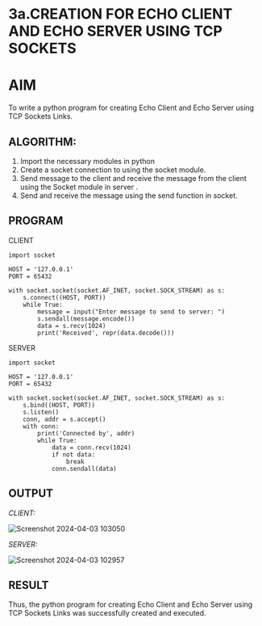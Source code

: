 # 3a.CREATION FOR ECHO CLIENT AND ECHO SERVER USING TCP SOCKETS
# AIM
To write a python program for creating Echo Client and Echo Server using TCP
Sockets Links.
## ALGORITHM:
1. Import the necessary modules in python
2. Create a socket connection to using the socket module.
3. Send message to the client and receive the message from the client using the Socket module in
 server .
4. Send and receive the message using the send function in socket.
## PROGRAM
CLIENT
```
import socket

HOST = '127.0.0.1'  
PORT = 65432        

with socket.socket(socket.AF_INET, socket.SOCK_STREAM) as s:
    s.connect((HOST, PORT))
    while True:
        message = input("Enter message to send to server: ")
        s.sendall(message.encode())
        data = s.recv(1024)
        print('Received', repr(data.decode()))
```
SERVER
```
import socket

HOST = '127.0.0.1'  
PORT = 65432       

with socket.socket(socket.AF_INET, socket.SOCK_STREAM) as s:
    s.bind((HOST, PORT))
    s.listen()
    conn, addr = s.accept()
    with conn:
        print('Connected by', addr)
        while True:
            data = conn.recv(1024)
            if not data:
                break
            conn.sendall(data)
```
## OUTPUT
*CLIENT:*

![Screenshot 2024-04-03 103050](https://github.com/Bakkiyalakshmiethiraj/3a.Sockets_Creation_for_Echo_Client_and_Echo_Server/assets/144870983/2d3b3338-8411-4d25-8a72-74bf485343c1)

*SERVER:*

![Screenshot 2024-04-03 102957](https://github.com/Bakkiyalakshmiethiraj/3a.Sockets_Creation_for_Echo_Client_and_Echo_Server/assets/144870983/b8e4b587-7127-4f21-a85f-9b8ac429099b)

## RESULT
Thus, the python program for creating Echo Client and Echo Server using TCP Sockets Links 
was successfully created and executed.
